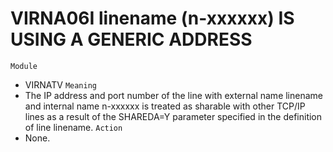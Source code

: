 # VIRNA06I linename (n-xxxxxx) IS USING A GENERIC ADDRESS
`Module`
- VIRNATV
`Meaning`
- The IP address and port number of the line with external name linename and internal name n-xxxxxx is treated as sharable with other TCP/IP lines as a result of the SHAREDA=Y parameter specified in the definition of line linename.
`Action`
- None.

